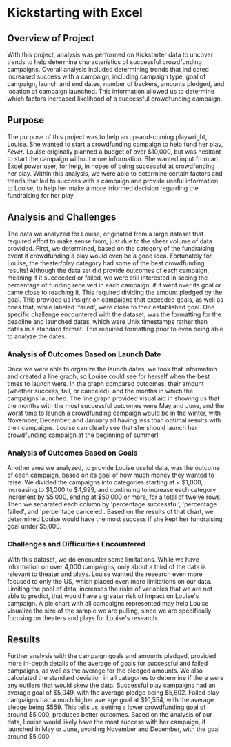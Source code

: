 # **Kickstarting with Excel**

## Overview of Project

With this project, analysis was performed on Kickstarter data to uncover trends to help determine characteristics of 
successful crowdfunding campaigns. Overall analysis included determining trends that indicated increased success with a campaign, 
including campaign type, goal of campaign, launch and end dates, number of backers, amounts pledged, and location of campaign launched. 
This information allowed us to determine which factors increased likelihood of a successful crowdfunding campaign.
          
## Purpose
         
The purpose of this project was to help an up-and-coming playwright, Louise. She wanted to start a crowdfunding campaign  to help fund
her play, *Fever*. Louise originally planned a budget of over $10,000, but was hesitant to start the campaign without more information.
She wanted input from an Excel power user, for help, in hopes of being successful at crowdfunding her play. Within this analysis, we 
were able to determine certain factors and trends that led to success with a campaign and provide useful information to Louise, to help
her make a more informed decision regarding the fundraising for her play.

## Analysis and Challenges
          
The data we analyzed for Louise, originated from a large dataset that required effort to make sense from, just due to the sheer volume
of data provided. First, we determined, based on the category of the fundraising event if crowdfunding a play would even be a good idea. 
Fortunately for Louise, the theater/play category had some of the best crowdfunding results! Although the data set did provide outcomes
of each campaign, meaning if it succeeded or failed, we were still interested in seeing the percentage of funding received in each 
campaign, if it went over its goal or came close to reaching it. This required dividing the amount pledged by the goal. This provided us
insight on campaigns that exceeded goals, as well as ones that, while labeled 'failed', were close to their established goal. One 
specific challenge encountered with the dataset, was the formatting for the deadline and launched dates, which were Unix timestamps 
rather than dates in a standard format. This required formatting prior to even being able to analyze the dates.
    
    
### Analysis of Outcomes Based on Launch Date

Once we were able to organize the launch dates, we took that information and created a line graph, so Louise could see for herself when 
the best times to launch were. In the graph compared outcomes, their amount (whether success, fail, or canceled), and the months in which the 
campaigns launched. The line graph provided visual aid in showing us that the months with the most successful outcomes were May and June, 
and the worst time to launch a crowdfunding campaign would be in the winter, with November, December, and January all having less than
optimal results with their campaigns. Louise can clearly see that she should launch her crowdfunding campaign at the beginning of summer!

### Analysis of Outcomes Based on Goals
		
Another area we analyzed, to provide Louise useful data, was the outcome of each campaign, based on its goal of how much money they wanted
to raise. We divided the campaigns into categories starting at < $1,000, increasing to $1,000 to $4,999, and continuing to increase each 
category increment by $5,000, ending at $50,000 or more, for a total of twelve rows. Then we separated each column by 'percentage successful',
'percentage failed', and 'percentage canceled'. Based on the results of that chart, we determined Louise would have the most success if 
she kept her fundraising goal under $5,000.

### Challenges and Difficulties Encountered

With this dataset, we do encounter some limitations. While we have information on over 4,000 campaigns, only about a third of the data is
relevant to theater and plays. Louise wanted the research even more focused to only the US, which placed even more limitations on our data. 
Limiting the pool of data, increases the risks of variables that we are not able to predict, that would have a greater risk of impact on 
Louise's campaign. A pie chart with all campaigns represented may help Louise visualize the size of the sample we are pulling, since we 
are specifically focusing on theaters and plays for Louise's research.
	
## Results

Further analysis with the campaign goals and amounts pledged, provided more in-depth details of the average of goals for
	successful and failed campaigns, as well as the average for the pledged amounts. We also calculated the standard deviation in all 
	categories to determine if there were any outliers that would skew the data. Successful play campaigns had an average goal of 
	$5,049, with the average pledge being $5,602. Failed play campaigns had a much higher average goal at $10,554, with the average 
	pledge being $559. This tells us, setting a lower crowdfunding goal of around $5,000, produces better outcomes. Based on the 
	analysis of our data, Louise would likely have the most success with her campaign, if launched in May or June, avoiding November 
	and December, with the goal around $5,000.
